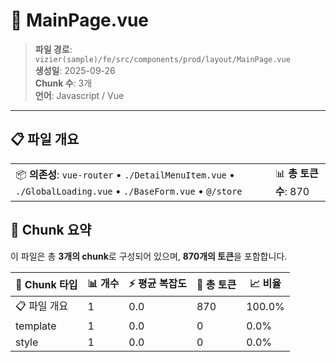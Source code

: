 # 📄 MainPage.vue

> **파일 경로**: `vizier(sample)/fe/src/components/prod/layout/MainPage.vue`  
> **생성일**: 2025-09-26  
> **Chunk 수**: 3개  
> **언어**: Javascript / Vue
---





## 📋 파일 개요

| | |
|--|--|
| 📦 **의존성**: `vue-router` • `./DetailMenuItem.vue` • `./GlobalLoading.vue` • `./BaseForm.vue` • `@/store` | 📊 **총 토큰 수**: 870 |






## 🧩 Chunk 요약

이 파일은 총 **3개의 chunk**로 구성되어 있으며, **870개의 토큰**을 포함합니다.

| 🧩 Chunk 타입 | 📊 개수 | ⚡ 평균 복잡도 | 📝 총 토큰 | 📈 비율 |
|---------------|--------|-------------|----------|--------|
| 📋 파일 개요 | 1 | 0.0 | 870 | 100.0% |
| template | 1 | 0.0 | 0 | 0.0% |
| style | 1 | 0.0 | 0 | 0.0% |

